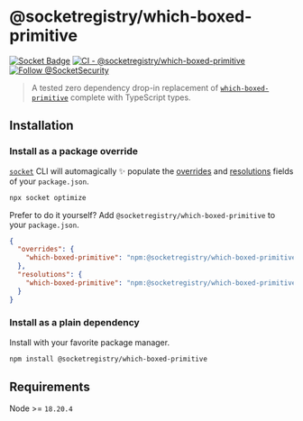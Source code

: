 # @socketregistry/which-boxed-primitive

[![Socket Badge](https://socket.dev/api/badge/npm/package/@socketregistry/which-boxed-primitive)](https://socket.dev/npm/package/@socketregistry/which-boxed-primitive)
[![CI - @socketregistry/which-boxed-primitive](https://github.com/SocketDev/socket-registry-js/actions/workflows/test.yml/badge.svg)](https://github.com/SocketDev/socket-registry-js/actions/workflows/test.yml)
[![Follow @SocketSecurity](https://img.shields.io/twitter/follow/SocketSecurity?style=social)](https://twitter.com/SocketSecurity)

> A tested zero dependency drop-in replacement of
> [`which-boxed-primitive`](https://socket.dev/npm/package/which-boxed-primitive)
> complete with TypeScript types.

## Installation

### Install as a package override

[`socket`](https://socket.dev/npm/package/socket) CLI will automagically
:sparkles: populate the
[overrides](https://docs.npmjs.com/cli/v9/configuring-npm/package-json#overrides)
and [resolutions](https://yarnpkg.com/configuration/manifest#resolutions) fields
of your `package.json`.

```sh
npx socket optimize
```

Prefer to do it yourself? Add `@socketregistry/which-boxed-primitive` to your
`package.json`.

```json
{
  "overrides": {
    "which-boxed-primitive": "npm:@socketregistry/which-boxed-primitive@^1"
  },
  "resolutions": {
    "which-boxed-primitive": "npm:@socketregistry/which-boxed-primitive@^1"
  }
}
```

### Install as a plain dependency

Install with your favorite package manager.

```sh
npm install @socketregistry/which-boxed-primitive
```

## Requirements

Node >= `18.20.4`
